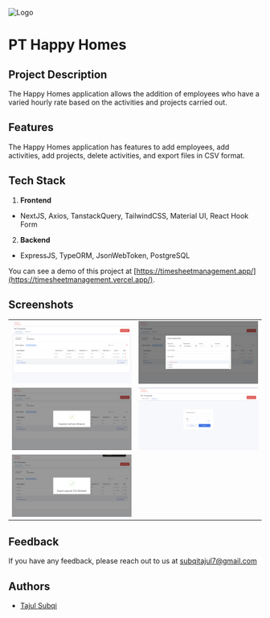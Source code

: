 ![Logo](https://media.licdn.com/dms/image/C4E0BAQHvqUY859a1gQ/company-logo_200_200/0/1669273464983?e=1726099200&v=beta&t=D2cp8aEhngTmTGo647vdXhQVFiZwKxbFIzIDC1yh02Y)

# PT Happy Homes

## Project Description

The Happy Homes application allows the addition of employees who have a varied hourly rate based on the activities and projects carried out.

## Features

The Happy Homes application has features to add employees, add activities, add projects, delete activities, and export files in CSV format.

## Tech Stack

1. **Frontend**

- NextJS, Axios, TanstackQuery, TailwindCSS, Material UI, React Hook Form

2. **Backend**

- ExpressJS, TypeORM, JsonWebToken, PostgreSQL

You can see a demo of this project at [https://timesheetmanagement.app/](https://timesheetmanagement.vercel.app/).

## Screenshots

<table>
  <tr>
    <td><img src="./client/public/screenshots/ss1.png" alt="App Screenshot" width="100%"></td>
    <td><img src="./client/public/screenshots/ss2.png" alt="App Screenshot" width="100%"></td>
  </tr>
  <tr>
    <td><img src="./client/public/screenshots/ss4.png" alt="App Screenshot" width="100%"></td>
    <td><img src="./client/public/screenshots/ss3.png" alt="App Screenshot" width="100%"></td>
  </tr>
  <tr>
    <td><img src="./client/public/screenshots/ss5.png" alt="App Screenshot" width="100%"></td>
  </tr>
</table>

## Feedback

If you have any feedback, please reach out to us at [subqitajul7@gmail.com](mailto:subqitajul7@gmail.com)

## Authors

- [Tajul Subqi](https://github.com/tajulsubqi)
